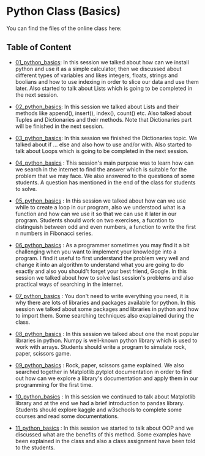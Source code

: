 # Python Class (Basics)

You can find the files of the online class here:

## Table of Content

* [01_python_basics](https://github.com/heispv/python_class/blob/master/01_python_basics.ipynb): In this session we talked about how can we install python and use it as a simple calculator, then we discussed about different types of variables and likes integers, floats, strings and boolians and how to use indexing in order to slice our data and use them later. Also started to talk about Lists which is going to be completed in the next session.

* [02_python_basics](https://github.com/heispv/python_class/blob/master/02_python_basics.ipynb): In this session we talked about Lists and their methods like append(), insert(), index(), count() etc. Also talked about Tuples and Dictionaries and their methods. Note that Dictionaries part will be finished in the next session.

* [03_python_basics](https://github.com/heispv/python_class/blob/master/03_python_basics.ipynb): In this session we finished the Dictionaries topic. We talked about if ... else and also how to use and/or with. Also started to talk about Loops which is going to be completed in the next session.

* [04_python_basics](https://github.com/heispv/python_class/blob/master/04_python_basics.ipynb) : This session's main purpose was to learn how can we search in the internet to find the answer which is suitable for the problem that we may face. We also answered to the questions of some students. A question has mentioned in the end of the class for students to solve.

* [05_python_basics](https://github.com/heispv/python_class/blob/master/05_python_basics.ipynb) : In this session we talked about how can we use while to create a loop in our program, also we understood what is a function and how can we use it so that we can use it later in our program. Students should work on two exercises, a fucntion to distinguish between odd and even numbers, a function to write the first n numbers in Fibonacci series.

* [06_python_basics](https://github.com/heispv/python_class/blob/master/06_python_basics.ipynb) : As a programmer sometimes you may find it a bit challenging when you want to implement your knowledge into a program. I find it useful to first understand the problem very well and change it into an algorithm to understand what you are going to do exactly and also you should't forget your best friend, Google. In this session we talked about how to solve last session's problems and also practical ways of searching in the internet.

* [07_python_basics](https://github.com/heispv/python_class/blob/master/07_python_basics.ipynb) : You don't need to write everything you need, it is why there are lots of libraries and packages available for python. In this session we talked about some packages and libraries in python and how to import them. Some searching techniques also exaplained during the class.

* [08_python_basics](https://github.com/heispv/python_class/blob/master/08_python_basics.ipynb) : In this session we talked about one the most popular libraries in python. Numpy is well-known python library which is used to work with arrays. Students should write a program to simulate rock, paper, scissors game.

* [09_python_basics](https://github.com/heispv/python_class/blob/master/09_python_basics.ipynb) : Rock, paper, scissors game explained. We also searched together in Matplotlib.pytplot documentation in order to find out how can we explore a library's documentation and apply them in our programming for the first time.

* [10_python_basics](https://github.com/heispv/python_class/blob/master/10_python_basics.ipynb) : In this session we continued to talk about Matplotlib library and at the end we had a brief introduction to pandas library. Students should explore kaggle and w3schools to complete some courses and read some documentations.

* [11_python_basics](https://github.com/heispv/python_class/blob/master/10_python_basics.ipynb) : In this session we started to talk about OOP and we discussed what are the benefits of this method. Some examples have been explained in the class and also a class assignment have been told to the students.